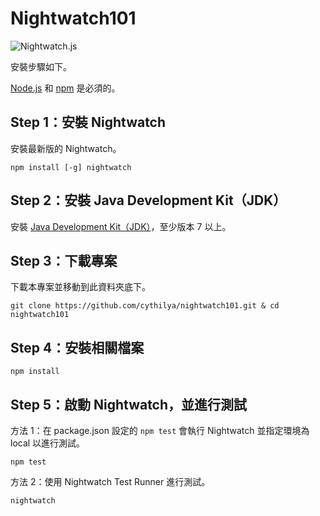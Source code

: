 # Nightwatch101
![Nightwatch.js](https://cythilya.github.io/assets/nightwatch101/nightwatch.png)

<!-- 教學請見[這裡](https://cythilya.github.io/tags/nightwatch101)。 -->

安裝步驟如下。

[Node.js](https://nodejs.org/) 和 [npm](https://www.npmjs.com/) 是必須的。

## Step 1：安裝 Nightwatch
安裝最新版的 Nightwatch。

```
npm install [-g] nightwatch
```

## Step 2：安裝 Java Development Kit（JDK）
安裝 [Java Development Kit（JDK）](http://www.oracle.com/technetwork/java/javase/downloads/jdk9-downloads-3848520.html)，至少版本 7 以上。

## Step 3：下載專案
下載本專案並移動到此資料夾底下。

```
git clone https://github.com/cythilya/nightwatch101.git & cd nightwatch101
```

## Step 4：安裝相關檔案
```
npm install
```

## Step 5：啟動 Nightwatch，並進行測試
方法 1：在 package.json 設定的 `npm test` 會執行 Nightwatch 並指定環境為 local 以進行測試。

```
npm test
```

方法 2：使用 Nightwatch Test Runner 進行測試。

```
nightwatch
```